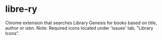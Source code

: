 # libre-ry
Chrome extension that searches Library Genesis for books based on title, author or isbn.
Note: Required icons located under 'issues' tab, "Library Icons".
